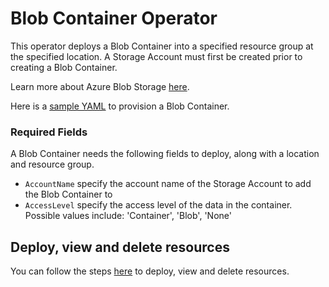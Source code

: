 # Blob Container Operator

This operator deploys a Blob Container into a specified resource group at the specified location. A Storage Account must first be created prior to creating a Blob Container.

Learn more about Azure Blob Storage [here](https://docs.microsoft.com/en-us/azure/storage/blobs/storage-blobs-introduction).

Here is a [sample YAML](/config/samples/azure_v1alpha1_blobcontainer.yaml) to provision a Blob Container.

### Required Fields 

A Blob Container needs the following fields to deploy, along with a location and resource group.

* `AccountName` specify the account name of the Storage Account to add the Blob Container to
* `AccessLevel` specify the access level of the data in the container. Possible values include: 'Container', 'Blob', 'None'

## Deploy, view and delete resources

You can follow the steps [here](/docs/topics/resourceprovision.md) to deploy, view and delete resources.